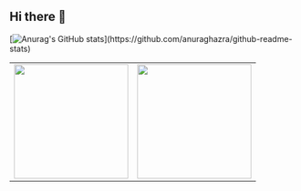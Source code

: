 ## Hi there 👋
[![Anurag's GitHub stats](https://github-readme-stats.vercel.app/api?username=MingHongDuD&hide_title=true&hide_border=true&show_icons=trueline_height=21&text_color=000&icon_color=000&bg_color=0,ea6161,ffc64d,fffc4d,52fa5a&theme=graywhite")](https://github.com/anuraghazra/github-readme-stats)
<div align="center">
  <table style="width:100%;">
    <tr>
      <td align="center">
        <img height='200' src="https://github-readme-stats.vercel.app/api?username=MingHongDuD&hide_title=true&hide_border=true&show_icons=trueline_height=21&text_color=000&icon_color=000&bg_color=0,ea6161,ffc64d,fffc4d,52fa5a&theme=graywhite" />
      </td>
      <td align="center">
        <img height='200' src="https://github-readme-stats.vercel.app/api/top-langs/?username=MingHongDuD&layout=compact" />
      </td>
    </tr>
  </table>
</div>
